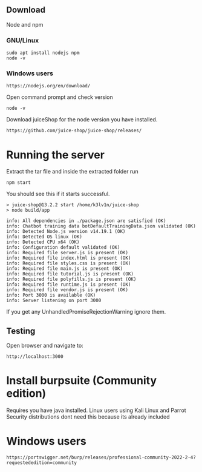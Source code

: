 ## Download

Node and npm
### GNU/Linux
```
sudo apt install nodejs npm
node -v
```

### Windows users 
```
https://nodejs.org/en/download/
```
Open command prompt and check version
```
node -v
```

Download juiceShop for the node version you have installed.
```
https://github.com/juice-shop/juice-shop/releases/
```

# Running the server
Extract the tar file and inside the extracted folder run
```
npm start
```

You should see this if it starts successful.
```
> juice-shop@13.2.2 start /home/k3lv1n/juice-shop
> node build/app

info: All dependencies in ./package.json are satisfied (OK)
info: Chatbot training data botDefaultTrainingData.json validated (OK)
info: Detected Node.js version v14.19.1 (OK)
info: Detected OS linux (OK)
info: Detected CPU x64 (OK)
info: Configuration default validated (OK)
info: Required file server.js is present (OK)
info: Required file index.html is present (OK)
info: Required file styles.css is present (OK)
info: Required file main.js is present (OK)
info: Required file tutorial.js is present (OK)
info: Required file polyfills.js is present (OK)
info: Required file runtime.js is present (OK)
info: Required file vendor.js is present (OK)
info: Port 3000 is available (OK)
info: Server listening on port 3000
```
If you get any UnhandledPromiseRejectionWarning ignore them.

## Testing
Open browser and navigate to:
```
http://localhost:3000
```

# Install burpsuite (Community edition)
Requires you have java installed.
Linux users using Kali Linux and Parrot Security distributions dont need this because its
already included

# Windows users
```
https://portswigger.net/burp/releases/professional-community-2022-2-4?requestededition=community
```